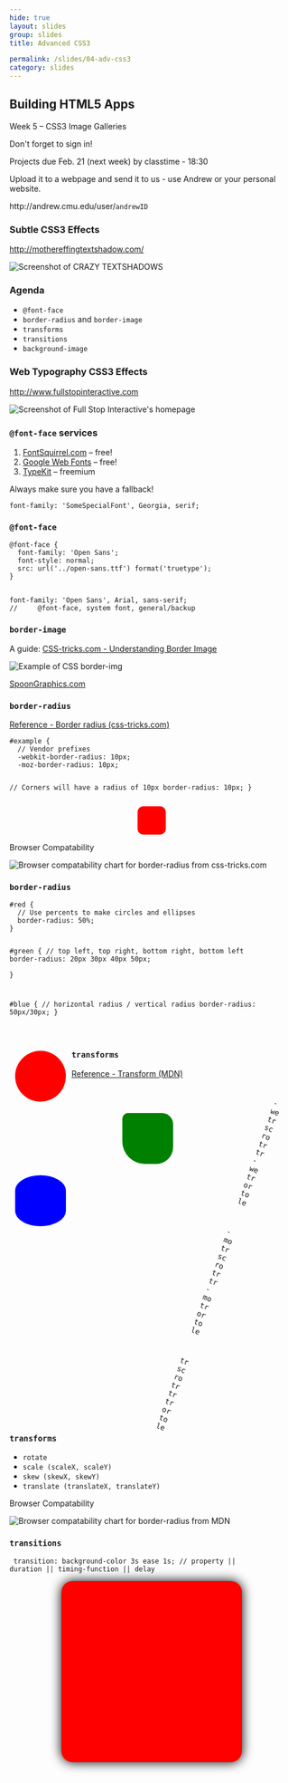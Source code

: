 ```yaml
---
hide: true
layout: slides
group: slides
title: Advanced CSS3

permalink: /slides/04-adv-css3
category: slides
---
```


<article class="dark">
  <h1>Building HTML5 Apps</h1>
  <p>Week 5 &ndash; CSS3 Image Galleries</p>
</article>

<article>
  <section>
    <p class="em-txt c">Don't forget to sign in!</p>
  </section>
</article>

<article>
  <section>
    <p class="em-txt c">Projects due Feb. 21 (next week) by classtime - 18:30</p>
    <p class="center-txt">Upload it to a webpage and send it to us - use Andrew or your personal website.</p>
    <p class="center-txt">http://andrew.cmu.edu/user/<code>andrewID</code></p>
  </section>
</article>

<article class="fill">
  <h3>Subtle CSS3 Effects</h3>
  <p class="source white"><a href="http://mothereffingtextshadow.com/">http://mothereffingtextshadow.com/</a></p>
  <img src="/img/04-textshadow.jpg" alt="Screenshot of CRAZY TEXTSHADOWS" />
</article>

<article>
  <h3>Agenda</h3>
  <ul class="build">
    <li><code>@font-face</code></li>
    <li><code>border-radius</code> and <code>border-image</code></li>
    <li><code>transforms</code></li>
    <li><code>transitions</code></li>
    <li><code>background-image</code></li>
  </ul>
</article>

<article class="fill">
  <h3>Web Typography CSS3 Effects</h3>
  <p class="source white"><a href="http://www.fullstopinteractive.com/">http://www.fullstopinteractive.com</a></p>
  <img src="/img/04-webtype.jpg" alt="Screenshot of Full Stop Interactive's homepage" />
</article>


<article>
  <h3><code>@font-face</code> services</h3>
  <ol>
    <li><a href="http://www.fontsquirrel.com/">FontSquirrel.com</a> &ndash; free!</li>
    <li><a href="http://www.google.com/webfonts">Google Web Fonts</a> &ndash; free!</li>
    <li><a href="https://typekit.com/">TypeKit</a> &ndash; freemium</li>
  </ol>
  <p>Always make sure you have a fallback!</p>
  <p><code>font-family: 'SomeSpecialFont', Georgia, serif;</code></p>
</article>

<article>
  <h3><code>@font-face</code></h3>
  <p class="center-txt"><code><pre>
@font-face {
  font-family: 'Open Sans';
  font-style: normal;
  src: url('../open-sans.ttf') format('truetype');
}
  </pre></code></p>
  <p class="center-txt"><code><pre>
font-family: 'Open Sans', Arial, sans-serif;
//     @font-face, system font, general/backup
</pre></code></p>
</article>

<article>
  <h3><code>border-image</code></h3>
  <p class="center-txt c">A guide: <a href="http://css-tricks.com/understanding-border-image/">CSS-tricks.com - Understanding Border Image</a></p>

  <img class="centered" src="/img/04-borderimg.jpg" alt="Example of CSS border-img">
  <p class="center-txt"><a href="http://blog.spoongraphics.co.uk/latest_news/whats-new-at-blogspoongraphics">SpoonGraphics.com</a></p>
</article>

<article>
  <h3><code>border-radius</code></h3>

  <p class="center-txt"><a href="http://css-tricks.com/almanac/properties/b/border-radius/">Reference - Border radius (css-tricks.com)</a></p>
  <code><pre>
#example {
  // Vendor prefixes
  -webkit-border-radius: 10px;
  -moz-border-radius: 10px;

  // Corners will have a radius of 10px
  border-radius: 10px;
}
  </pre></code>

  <div style="border-radius: 10px; display: block; width: 50px; height: 50px; margin: 0 auto; background: red;">&nbsp;</div>

  <p>Browser Compatability</p>
  <img src="/img/compatability-borderradius.jpg" alt="Browser compatability chart for border-radius from css-tricks.com" class="centered">
</article>

<article>
  <h3><code>border-radius</code></h3>
<code><pre>
#red {
  // Use percents to make circles and ellipses
  border-radius: 50%;  
}

#green {
  // top left, top right, bottom right, bottom left
  border-radius: 20px 30px 40px 50px;  
}

#blue {
  // horizontal radius / vertical radius
  border-radius: 50px/30px;
}

</pre></code>
<div style="float: left; border-radius: 50%; margin: 10px; width: 90px; height: 90px; background: red;">
</div>
<div style="float: left; border-radius: 10px 20px 30px 40px; margin: 10px 200px; width: 90px; height: 90px; background: green;">
</div>
<div style="float: left; border-radius: 50px/30px; margin: 10px; width: 90px; height: 90px; background: blue;">
</div>

</article>

<article>
  <h3><code>transforms</code></h3>
  <p class="center-txt"><a href="https://developer.mozilla.org/en/CSS/transform">Reference - Transform (MDN)</a></p>

<code><pre style="-webkit-transform: scale(1.1) rotate(20deg) translateX(-10px) translateY(10px);
  -webkit-transform-origin: top left; -moz-transform: scale(1.5) rotate(20deg) translateX(-10px) translateY(10px);
  -moz-transform-origin: top left;">
  -webkit-transform: scale(1.2) rotate(20deg) translateX(-10px) translateY(10px);
  -webkit-transform-origin: top left;

  -moz-transform: scale(1.2) rotate(20deg) translateX(-10px) translateY(10px);
  -moz-transform-origin: top left;

  transform: scale(1.2) rotate(20deg) translateX(-10px) translateY(10px);
  transform-origin: top left;
</pre></code>
</article>

<article>
  <h3><code>transforms</code></h3>
<ul>
  <li><code>rotate</code></li>
  <li><code>scale (scaleX, scaleY)</code></li>
  <li><code>skew (skewX, skewY)</code></li>
  <li><code>translate (translateX, translateY)</code></li>
</ul>

<p>Browser Compatability</p>
  <img src="/img/compatability-transform.jpg" alt="Browser compatability chart for border-radius from MDN" class="centered">
</article>

<article>
  <h3><code>transitions</code></h3>

<code><pre>
transition: background-color 3s ease 1s;
// property || duration || timing-function || delay
</pre></code>

<style>
#a {
  position: relative;
  width: 300px;
  height: 300px;
  padding: 10px;
  margin: 0 auto;
  border-radius: 20px;
  box-shadow: 0 0 20px #000;
  background-color: red;
  -webkit-transition: background-color 3s ease 1s;
  -moz-transition: background-color 3s ease 1s;
  transition: background-color 3s ease 1s;
}

#a:hover {
  background-color: #FFB;
}

#heart {
    position: relative;
    width: 300px;
    height: 270px;
    top: 30px;
}
#heart:before,
#heart:after {
    position: absolute;
    content: "";
    left: 150px;
    top: 0;
    width: 150px;
    height: 240px;
    background: red;
    -moz-border-radius: 150px 150px 0 0;
    border-radius: 150px 150px 0 0;
    -webkit-transform: rotate(-45deg);
       -moz-transform: rotate(-45deg);
        -ms-transform: rotate(-45deg);
         -o-transform: rotate(-45deg);
            transform: rotate(-45deg);
    -webkit-transform-origin: 0 100%;
       -moz-transform-origin: 0 100%;
        -ms-transform-origin: 0 100%;
         -o-transform-origin: 0 100%;
            transform-origin: 0 100%;
}
#heart:after {
    left: 0;
    -webkit-transform: rotate(45deg);
       -moz-transform: rotate(45deg);
        -ms-transform: rotate(45deg);
         -o-transform: rotate(45deg);
            transform: rotate(45deg);
    -webkit-transform-origin: 100% 100%;
       -moz-transform-origin: 100% 100%;
        -ms-transform-origin: 100% 100%;
         -o-transform-origin: 100% 100%;
            transform-origin :100% 100%;
}       
</style>

<div id="a"><div id="heart">&nbsp;</div></div>
</article>